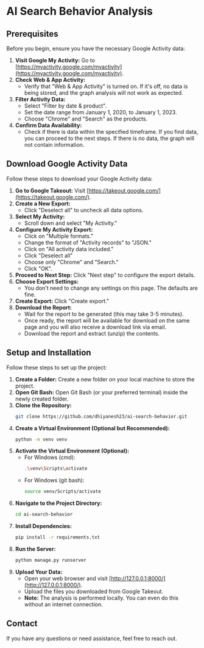 # AI Search Behavior Analysis

## Prerequisites

Before you begin, ensure you have the necessary Google Activity data:

1.  **Visit Google My Activity:** Go to [https://myactivity.google.com/myactivity](https://myactivity.google.com/myactivity).
2.  **Check Web & App Activity:**
    * Verify that "Web & App Activity" is turned on. If it's off, no data is being stored, and the graph analysis will not work as expected.
3.  **Filter Activity Data:**
    * Select "Filter by date & product".
    * Set the date range from January 1, 2020, to January 1, 2023.
    * Choose "Chrome" and "Search" as the products.
4.  **Confirm Data Availability:**
    * Check if there is data within the specified timeframe. If you find data, you can proceed to the next steps.  If there is no data, the graph will not contain information.

## Download Google Activity Data

Follow these steps to download your Google Activity data:

1.  **Go to Google Takeout:** Visit [https://takeout.google.com/](https://takeout.google.com/).
2.  **Create a New Export:**
    * Click "Deselect all" to uncheck all data options.
3.  **Select My Activity:**
    * Scroll down and select "My Activity."
4.  **Configure My Activity Export:**
    * Click on "Multiple formats."
    * Change the format of "Activity records" to "JSON."
    * Click on "All activity data included."
    * Click "Deselect all"
    * Choose only "Chrome" and "Search."
    * Click "OK".
5.  **Proceed to Next Step:** Click "Next step" to configure the export details.
6.  **Choose Export Settings:**
    * You don't need to change any settings on this page.  The defaults are fine.
7.  **Create Export:** Click "Create export."
8.  **Download the Report:**
    * Wait for the report to be generated (this may take 3-5 minutes).
    * Once ready, the report will be available for download on the same page and you will also receive a download link via email.
    * Download the report and extract (unzip) the contents.

## Setup and Installation

Follow these steps to set up the project:

1.  **Create a Folder:** Create a new folder on your local machine to store the project.
2.  **Open Git Bash:** Open Git Bash (or your preferred terminal) inside the newly created folder.
3.  **Clone the Repository:**
    ```bash
    git clone https://github.com/dhiyanesh23/ai-search-behavior.git
    ```
4.  **Create a Virtual Environment (Optional but Recommended):**
    ```bash
    python -m venv venv
    ```
5.  **Activate the Virtual Environment (Optional):**
    * For Windows (cmd):
        ```bash
        .\venv\Scripts\activate
        ```
    * For Windows (git bash):
        ```bash
        source venv/Scripts/activate
        ```
6.  **Navigate to the Project Directory:**
    ```bash
    cd ai-search-behavior
    ```
7.  **Install Dependencies:**
    ```bash
    pip install -r requirements.txt
    ```
8.  **Run the Server:**
    ```bash
    python manage.py runserver
    ```
9.  **Upload Your Data:**
    * Open your web browser and visit [http://127.0.0.1:8000/](http://127.0.0.1:8000/).
    * Upload the files you downloaded from Google Takeout.
    * **Note:** The analysis is performed locally. You can even do this without an internet connection.

## Contact

If you have any questions or need assistance, feel free to reach out.
